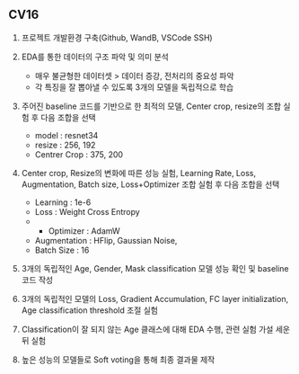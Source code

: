 ## CV16 

1. 프로젝트 개발환경 구축(Github, WandB, VSCode SSH)

2. EDA를 통한 데이터의 구조 파악 및 의미 분석
    - 매우 불균형한 데이터셋 > 데이터 증강, 전처리의 중요성 파악
    - 각 특징을 잘 뽑아낼 수 있도록 3개의 모델을 독립적으로 학습
3. 주어진 baseline 코드를 기반으로 한 최적의 모델, Center crop, resize의 조합 실험 후 다음 조합을 선택
    - model : resnet34
    - resize : 256, 192
    - Centrer Crop : 375, 200
4. Center crop, Resize의 변화에 따른 성능 실험, Learning Rate, Loss, Augmentation, Batch size, Loss+Optimizer 조합 실험 후 다음 조합을 선택
    - Learning : 1e-6
    - Loss : Weight Cross Entropy
    - - Optimizer : AdamW
    - Augmentation : HFlip, Gaussian Noise, 
    - Batch Size : 16
    
5. 3개의 독립적인 Age, Gender, Mask classification 모델 성능 확인 및 baseline코드 작성

6. 3개의 독립적인 모델의 Loss, Gradient Accumulation, FC layer initialization, Age classification threshold 조절 실험

7. Classification이 잘 되지 않는 Age 클래스에 대해 EDA 수행, 관련 실험 가설 세운 뒤 실험

8. 높은 성능의 모델들로 Soft voting을 통해 최종 결과물 제작
